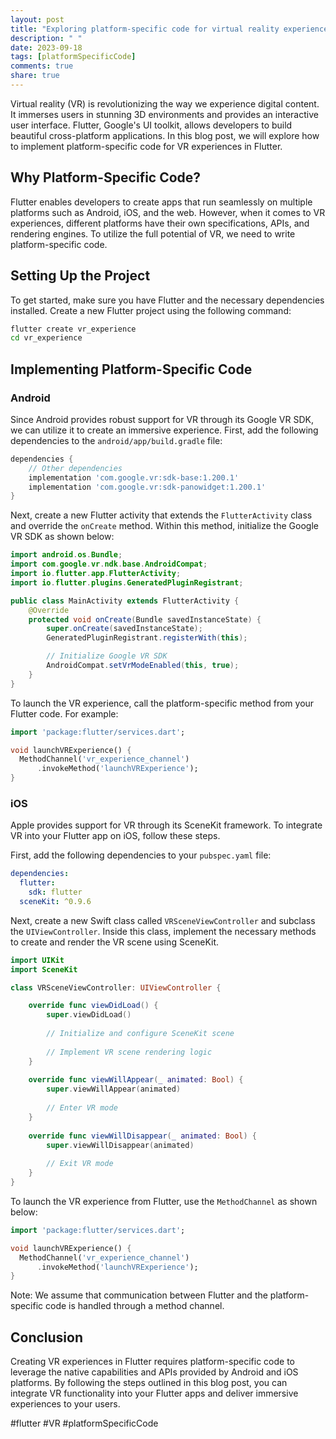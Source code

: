 ```yaml
---
layout: post
title: "Exploring platform-specific code for virtual reality experiences in Flutter."
description: " "
date: 2023-09-18
tags: [platformSpecificCode]
comments: true
share: true
---
```


Virtual reality (VR) is revolutionizing the way we experience digital content. It immerses users in stunning 3D environments and provides an interactive user interface. Flutter, Google's UI toolkit, allows developers to build beautiful cross-platform applications. In this blog post, we will explore how to implement platform-specific code for VR experiences in Flutter.

## Why Platform-Specific Code?

Flutter enables developers to create apps that run seamlessly on multiple platforms such as Android, iOS, and the web. However, when it comes to VR experiences, different platforms have their own specifications, APIs, and rendering engines. To utilize the full potential of VR, we need to write platform-specific code.

## Setting Up the Project

To get started, make sure you have Flutter and the necessary dependencies installed. Create a new Flutter project using the following command:

```bash
flutter create vr_experience
cd vr_experience
```

## Implementing Platform-Specific Code

### Android

Since Android provides robust support for VR through its Google VR SDK, we can utilize it to create an immersive experience. First, add the following dependencies to the `android/app/build.gradle` file:

```groovy
dependencies {
    // Other dependencies
    implementation 'com.google.vr:sdk-base:1.200.1'
    implementation 'com.google.vr:sdk-panowidget:1.200.1'
}
```

Next, create a new Flutter activity that extends the `FlutterActivity` class and override the `onCreate` method. Within this method, initialize the Google VR SDK as shown below:

```java
import android.os.Bundle;
import com.google.vr.ndk.base.AndroidCompat;
import io.flutter.app.FlutterActivity;
import io.flutter.plugins.GeneratedPluginRegistrant;

public class MainActivity extends FlutterActivity {
    @Override
    protected void onCreate(Bundle savedInstanceState) {
        super.onCreate(savedInstanceState);
        GeneratedPluginRegistrant.registerWith(this);

        // Initialize Google VR SDK
        AndroidCompat.setVrModeEnabled(this, true);
    }
}
```

To launch the VR experience, call the platform-specific method from your Flutter code. For example:

```dart
import 'package:flutter/services.dart';

void launchVRExperience() {
  MethodChannel('vr_experience_channel')
      .invokeMethod('launchVRExperience');
}
```

### iOS

Apple provides support for VR through its SceneKit framework. To integrate VR into your Flutter app on iOS, follow these steps.

First, add the following dependencies to your `pubspec.yaml` file:

```yaml
dependencies:
  flutter:
    sdk: flutter
  sceneKit: ^0.9.6
```

Next, create a new Swift class called `VRSceneViewController` and subclass the `UIViewController`. Inside this class, implement the necessary methods to create and render the VR scene using SceneKit.

```swift
import UIKit
import SceneKit

class VRSceneViewController: UIViewController {

    override func viewDidLoad() {
        super.viewDidLoad()
        
        // Initialize and configure SceneKit scene
        
        // Implement VR scene rendering logic
    }
    
    override func viewWillAppear(_ animated: Bool) {
        super.viewWillAppear(animated)
        
        // Enter VR mode
    }
    
    override func viewWillDisappear(_ animated: Bool) {
        super.viewWillDisappear(animated)
        
        // Exit VR mode
    }
}
```

To launch the VR experience from Flutter, use the `MethodChannel` as shown below:

```dart
import 'package:flutter/services.dart';

void launchVRExperience() {
  MethodChannel('vr_experience_channel')
      .invokeMethod('launchVRExperience');
}
```

Note: We assume that communication between Flutter and the platform-specific code is handled through a method channel.

## Conclusion

Creating VR experiences in Flutter requires platform-specific code to leverage the native capabilities and APIs provided by Android and iOS platforms. By following the steps outlined in this blog post, you can integrate VR functionality into your Flutter apps and deliver immersive experiences to your users.

#flutter #VR #platformSpecificCode